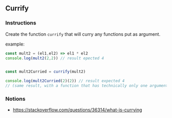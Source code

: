 ## Currify

### Instructions

Create the function `currify` that will curry any functions put as argument.

example:
```js
const mult2 = (el1,el2) => el1 * el2
console.log(mult2(2,2)) // result epected 4


const mult2Curried = currify(mult2)

console.log(mult2Curried(2)(2)) // result expected 4
// (same result, with a function that has technically only one argument)
```

### Notions

- https://stackoverflow.com/questions/36314/what-is-currying